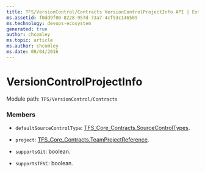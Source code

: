 ```yaml
---
title: TFS/VersionControl/Contracts VersionControlProjectInfo API | Extensions for Azure DevOps Services
ms.assetid: f0dd9f00-8228-957d-73a7-4cf53c146509
ms.technology: devops-ecosystem
generated: true
author: chcomley
ms.topic: article
ms.author: chcomley
ms.date: 08/04/2016
---
```


# VersionControlProjectInfo

Module path: `TFS/VersionControl/Contracts`

### Members

* `defaultSourceControlType`: [TFS_Core_Contracts.SourceControlTypes](../../../TFS/Core/Contracts/SourceControlTypes.md).

* `project`: [TFS_Core_Contracts.TeamProjectReference](../../../TFS/DistributedTask/Contracts/TeamProjectReference.md).

* `supportsGit`: boolean.

* `supportsTFVC`: boolean.
